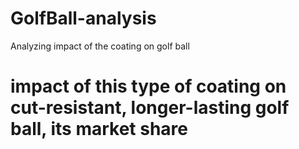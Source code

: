 # GolfBall-analysis
Analyzing impact of the coating on golf ball

# impact of this type of coating on cut-resistant, longer-lasting golf ball, its market share
